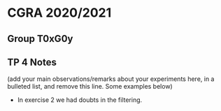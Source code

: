 # CGRA 2020/2021

## Group T0xG0y

## TP 4 Notes

(add your main observations/remarks about your experiments here, in a bulleted list, and remove this line. Some examples below)

- In exercise 2 we had doubts in the filtering.